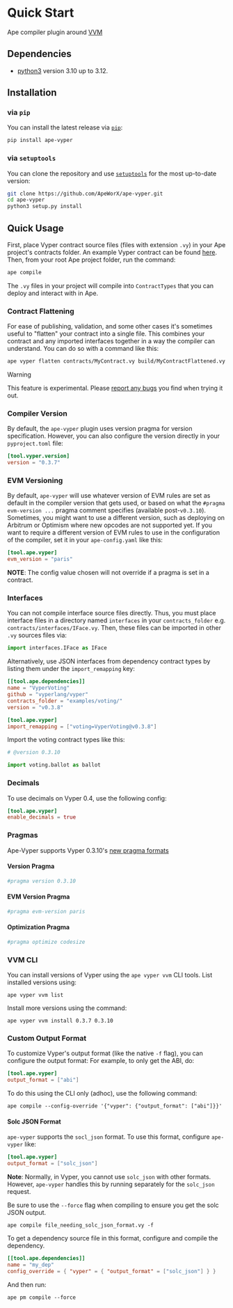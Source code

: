 # Quick Start

Ape compiler plugin around [VVM](https://github.com/vyperlang/vvm)

## Dependencies

- [python3](https://www.python.org/downloads) version 3.10 up to 3.12.

## Installation

### via `pip`

You can install the latest release via [`pip`](https://pypi.org/project/pip/):

```bash
pip install ape-vyper
```

### via `setuptools`

You can clone the repository and use [`setuptools`](https://github.com/pypa/setuptools) for the most up-to-date version:

```bash
git clone https://github.com/ApeWorX/ape-vyper.git
cd ape-vyper
python3 setup.py install
```

## Quick Usage

First, place Vyper contract source files (files with extension `.vy`) in your Ape project's contracts folder.
An example Vyper contract can be found [here](https://vyper.readthedocs.io/en/stable/vyper-by-example.html).
Then, from your root Ape project folder, run the command:

```bash
ape compile
```

The `.vy` files in your project will compile into `ContractTypes` that you can deploy and interact with in Ape.

### Contract Flattening

For ease of publishing, validation, and some other cases it's sometimes useful to "flatten" your contract into a single file.
This combines your contract and any imported interfaces together in a way the compiler can understand.
You can do so with a command like this:

```bash
ape vyper flatten contracts/MyContract.vy build/MyContractFlattened.vy
```

> [!WARNING]
> This feature is experimental. Please [report any bugs](https://github.com/ApeWorX/ape-solidity/issues/new?assignees=&labels=bug&projects=&template=bug.md) you find when trying it out.

### Compiler Version

By default, the `ape-vyper` plugin uses version pragma for version specification.
However, you can also configure the version directly in your `pyproject.toml` file:

```toml
[tool.vyper.version]
version = "0.3.7"
```

### EVM Versioning

By default, `ape-vyper` will use whatever version of EVM rules are set as default in the compiler version that gets used,
or based on what the `#pragma evm-version ...` pragma comment specifies (available post-`v0.3.10`).
Sometimes, you might want to use a different version, such as deploying on Arbitrum or Optimism where new opcodes are not supported yet.
If you want to require a different version of EVM rules to use in the configuration of the compiler, set it in your `ape-config.yaml` like this:

```toml
[tool.ape.vyper]
evm_version = "paris"
```

**NOTE**: The config value chosen will not override if a pragma is set in a contract.

### Interfaces

You can not compile interface source files directly.
Thus, you must place interface files in a directory named `interfaces` in your `contracts_folder` e.g. `contracts/interfaces/IFace.vy`.
Then, these files can be imported in other `.vy` sources files via:

```python
import interfaces.IFace as IFace
```

Alternatively, use JSON interfaces from dependency contract types by listing them under the `import_remapping` key:

```toml
[[tool.ape.dependencies]]
name = "VyperVoting"
github = "vyperlang/vyper"
contracts_folder = "examples/voting/"
version = "v0.3.8"

[tool.ape.vyper]
import_remapping = ["voting=VyperVoting@v0.3.8"]
```

Import the voting contract types like this:

```python
# @version 0.3.10

import voting.ballot as ballot
```

### Decimals

To use decimals on Vyper 0.4, use the following config:

```toml
[tool.ape.vyper]
enable_decimals = true
```

### Pragmas

Ape-Vyper supports Vyper 0.3.10's [new pragma formats](https://github.com/vyperlang/vyper/pull/3493)

#### Version Pragma

```python
#pragma version 0.3.10
```

#### EVM Version Pragma

```python
#pragma evm-version paris
```

#### Optimization Pragma

```python
#pragma optimize codesize
```

### VVM CLI

You can install versions of Vyper using the `ape vyper vvm` CLI tools.
List installed versions using:

```shell
ape vyper vvm list
```

Install more versions using the command:

```shell
ape vyper vvm install 0.3.7 0.3.10
```

### Custom Output Format

To customize Vyper's output format (like the native `-f` flag), you can configure the output format:
For example, to only get the ABI, do:

```toml
[tool.ape.vyper]
output_format = ["abi"]
```

To do this using the CLI only (adhoc), use the following command:

```shell
ape compile --config-override '{"vyper": {"output_format": ["abi"]}}'
```

#### Solc JSON Format

`ape-vyper` supports the `socl_json` format.
To use this format, configure `ape-vyper` like:

```toml
[tool.ape.vyper]
output_format = ["solc_json"]
```

**Note**: Normally, in Vyper, you cannot use `solc_json` with other formats.
However, `ape-vyper` handles this by running separately for the `solc_json` request. 

Be sure to use the `--force` flag when compiling to ensure you get the solc JSON output.

```shell
ape compile file_needing_solc_json_format.vy -f
```

To get a dependency source file in this format, configure and compile the dependency.

```toml
[[tool.ape.dependencies]]
name = "my_dep"
config_override = { "vyper" = { "output_format" = ["solc_json"] } }
```

And then run:

```shell
ape pm compile --force
```

